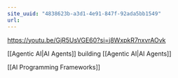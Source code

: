 ```yaml
---
site_uuid: "4838623b-a3d1-4e91-847f-92ada5bb1549"
url:
---
```

https://youtu.be/GjR5UsVGE60?si=j8WxpkR7nxvrAOvk

[[Agentic AI|AI Agents]] building [[Agentic AI|AI Agents]]

[[AI Programming Frameworks]]